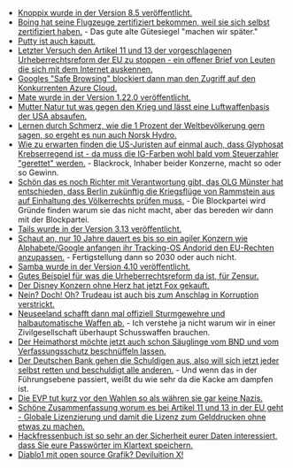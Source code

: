 * [Knoppix wurde in der Version 8.5 veröffentlicht.](https://www.pro-linux.de/news/1/26875/knoppix-85-auf-den-chemnitzer-linuxtagen-vorgestellt.html)
* [Boing hat seine Flugzeuge zertifiziert bekommen, weil sie sich selbst zertifiziert haben.](https://blog.fefe.de/?ts=a27181be) - Das gute alte Gütesiegel "machen wir später."
* [Putty ist auch kaputt.](https://blog.fefe.de/?ts=a2719296)
* [Letzter Versuch den Artikel 11 und 13 der vorgeschlagenen Urheberrechtsreform der EU zu stoppen - ein offener Brief von Leuten die sich mit dem Internet auskennen.](https://www.pro-linux.de/news/1/26882/offener-brief-von-130-eu-unternehmen-gegen-artikel-11-und-13-der-urheberrec.html)
* [Googles "Safe Browsing" blockiert dann man den Zugriff auf den Konkurrenten Azure Cloud.](https://blog.fefe.de/?ts=a26e0e12)
* [Mate wurde in der Version 1.22.0 veröffentlicht.](https://www.pro-linux.de/news/1/26881/mate-1220-freigegeben.html)
* [Mutter Natur tut was gegen den Krieg und lässt eine Luftwaffenbasis der USA absaufen.](https://blog.fefe.de/?ts=a26e355b)
* [Lernen durch Schmerz, wie die 1 Prozent der Weltbevölkerung gern sagen, so ergeht es nun auch Norsk Hydro.](https://blog.fefe.de/?ts=a26fd2e9)
* [Wie zu erwarten finden die US-Juristen auf einmal auch, dass Glyphosat Krebserregend ist - da muss die IG-Farben wohl bald vom Steuerzahler "gerettet" werden.](https://blog.fefe.de/?ts=a26f24b4) - Blackrock, Inhaber beider Konzerne, macht so oder so Gewinn.
* [Schön das es noch Richter mit Verantwortung gibt, das OLG Münster hat entschieden, dass Berlin zukünftig die Kriegsflüge von Rammstein aus auf Einhaltung des Völkerrechts prüfen muss.](https://blog.fefe.de/?ts=a26f2994) - Die Blockpartei wird Gründe finden warum sie das nicht macht, aber das bereden wir dann mit der Blockpartei.
* [Tails wurde in der Version 3.13 veröffentlicht.](https://www.pro-linux.de/news/1/26885/tails-313-schlie%C3%9Ft-l%C3%BCc%E1%B8%B1en-in-tor-browser-und-thunderbird.html)
* [Schaut an, nur 10 Jahre dauert es bis so ein agiler Konzern wie Alphabete/Google anfangen ihr Tracking-OS Andorid den EU-Rechten anzupassen.](https://www.pro-linux.de/news/1/26886/google-will-android-f%C3%BCr-europa-anpassen.html) - Fertigstellung dann so 2030 oder auch nicht.
* [Samba wurde in der Version 4.10 veröffentlicht.](https://www.phoronix.com/scan.php?page=news_item&px=Samba-4.10-Released)
* [Gutes Beispiel für was die Urheberrechtsreform da ist, für Zensur.](https://blog.fefe.de/?ts=a26cf151)
* [Der Disney Konzern ohne Herz hat jetzt Fox gekauft.](https://blog.fefe.de/?ts=a26cf84c)
* [Nein? Doch! Oh? Trudeau ist auch bis zum Anschlag in Korruption verstrickt.](https://blog.fefe.de/?ts=a26df48c)
* [Neuseeland schafft dann mal offiziell Sturmgewehre und halbautomatische Waffen ab.](https://blog.fefe.de/?ts=a26de5f1) - Ich verstehe ja nicht warum wir in einer Zivilgesellschaft überhaupt Schusswaffen brauchen.
* [Der Heimathorst möchte jetzt auch schon Säuglinge vom BND und vom Verfassungsschutz beschnüffeln lassen.](https://blog.fefe.de/?ts=a26ddf49)
* [Der Deutschen Bank gehen die Schuldigen aus, also will sich jetzt jeder selbst retten und beschuldigt alle anderen.](https://blog.fefe.de/?ts=a26c4466) - Und wenn das in der Führungsebene passiert, weißt du wie sehr da die Kacke am dampfen ist.
* [Die EVP tut kurz vor den Wahlen so als währen sie gar keine Nazis.](https://blog.fefe.de/?ts=a26c4487)
* [Schöne Zusammenfassung worum es bei Artikel 11 und 13 in der EU geht - Globale Lizenzierung und damit die Lizenz zum Gelddrucken ohne etwas zu machen.](https://blog.fefe.de/?ts=a26d620a)
* [Hackfressenbuch ist so sehr an der Sicherheit eurer Daten interessiert, dass Sie eure Passwörter im Klartext speichern.](https://blog.fefe.de/?ts=a26d7756)
* [Diablo1 mit open source Grafik? Deviluition X!](https://www.phoronix.com/scan.php?page=news_item&px=DeviluitionX-Open-Diablo)
